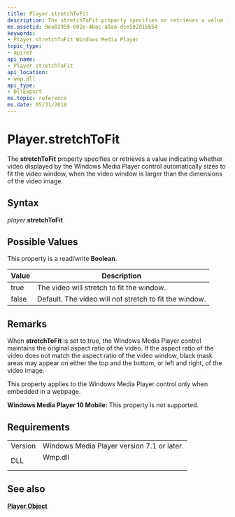 ```yaml
---
title: Player.stretchToFit
description: The stretchToFit property specifies or retrieves a value indicating whether video displayed by the Windows Media Player control automatically sizes to fit the video window, when the video window is larger than the dimensions of the video image.
ms.assetid: 9ea02959-602e-4bac-a8aa-dce502d1bb54
keywords:
- Player.stretchToFit Windows Media Player
topic_type:
- apiref
api_name:
- Player.stretchToFit
api_location:
- wmp.dll
api_type:
- DllExport
ms.topic: reference
ms.date: 05/31/2018
---
```


# Player.stretchToFit

The **stretchToFit** property specifies or retrieves a value indicating whether video displayed by the Windows Media Player control automatically sizes to fit the video window, when the video window is larger than the dimensions of the video image.

## Syntax

*player*.**stretchToFit**

## Possible Values

This property is a read/write **Boolean**.



| Value | Description                                            |
|-------|--------------------------------------------------------|
| true  | The video will stretch to fit the window.              |
| false | Default. The video will not stretch to fit the window. |



 

## Remarks

When **stretchToFit** is set to true, the Windows Media Player control maintains the original aspect ratio of the video. If the aspect ratio of the video does not match the aspect ratio of the video window, black mask areas may appear on either the top and the bottom, or left and right, of the video image.

This property applies to the Windows Media Player control only when embedded in a webpage.

**Windows Media Player 10 Mobile:** This property is not supported.

## Requirements



|                    |                                                                                    |
|--------------------|------------------------------------------------------------------------------------|
| Version<br/> | Windows Media Player version 7.1 or later.<br/>                              |
| DLL<br/>     | <dl> <dt>Wmp.dll</dt> </dl> |



## See also

<dl> <dt>

[**Player Object**](player-object.md)
</dt> </dl>

 

 





